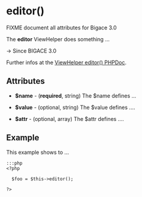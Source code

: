 # editor()

FIXME document all attributes for Bigace 3.0

The **editor** ViewHelper does something ...

-> Since BIGACE 3.0

Further infos at the [ViewHelper editor() PHPDoc](http://api.bigace-cms.com/latest/Bigace_Zend/View_Helper/Bigace_Zend_View_Helper_Editor.html).

## Attributes


*  **$name** - (__required__, string)
    The $name defines ...

*  **$value** - (optional, string)
    The $value defines ....

*  **$attr** - (optional, array)
    The $attr defines ....

## Example

This example shows to ...

	:::php
	<?php
	
	  $foo = $this->editor();
	
	?>


